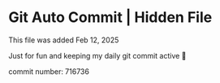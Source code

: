 # Git Auto Commit | Hidden File

This file was added Feb 12, 2025

Just for fun and keeping my daily git commit active 🤪

commit number: 716736
